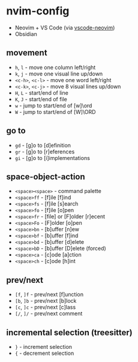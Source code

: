 # nvim-config

- Neovim + VS Code (via [vscode-neovim](https://github.com/vscode-neovim/vscode-neovim))
- Obsidian

## movement

- `h`, `l` - move one column left/right
- `k`, `j` - move one visual line up/down
- `<c-h>`, `<c-l>` - move one word left/right
- `<c-k>`, `<c-j>` - move 8 visual lines up/down
- `H`, `L` - start/end of line
- `K`, `J` - start/end of file
- `w` - jump to start/end of \[w]\ord
- `W` - jump to start/end of \[W]\ORD

## go to

- `gd` - \[g\]o to \[d\]efinition
- `gr` - \[g\]o to \[r\]eferences
- `gi` - \[g\]o to \[i\]implementations

## space-object-action

- `<space><space>` - command palette
- `<space>ff` - \[f\]ile \[f\]ind
- `<space>fs` - \[f\]ile \[s\]earch
- `<space>fo` - \[f\]ile \[o\]pen
- `<space>fr` - \[file\] or \[F\]older \[r\]ecent
- `<space>Fo` - \[F\]older \[o\]pen
- `<space>bn` - \[b\]uffer \[n\]ew
- `<space>bf` - \[b\]uffer \[f\]ind
- `<space>bd` - \[b\]uffer \[d\]elete
- `<space>bD` - \[b\]uffer \[D\]elete (forced)
- `<space>ca` - \[c\]ode \[a\]ction
- `<space>ch` - \[c\]ode \[h\]int

## prev/next

- `[f`, `]f` - prev/next \[f\]unction
- `[b`, `]b` - prev/next \[b\]lock
- `[c`, `]c` - prev/next \[c\]lass
- `[/`, `]/` - prev/next comment

## incremental selection (treesitter)

- `}` - increment selection
- `{` - decrement selection

